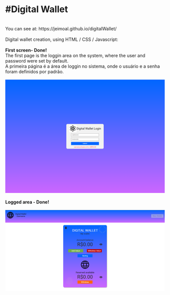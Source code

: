 <h1>#Digital Wallet</h1><br>
You can see at: https://jeimoal.github.io/digitalWallet/<br>
<br>
Digital wallet creation, using HTML / CSS / Javascript:<br>
<br>
<b>First screen- Done!</b><br>
The first page is the loggin area on the system, where the user and password were set by default.<br>
A primeira página é a área de loggin no sistema, onde o usuário e a senha foram definidos por padrão.<br>
<br>
<img src="login.PNG"><br>
<br>
<b>Logged area - Done!</b><br>
<br>
<img src="logged.PNG">
